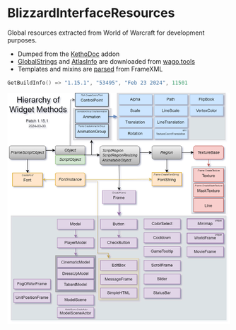 # BlizzardInterfaceResources
Global resources extracted from World of Warcraft for development purposes.
* Dumped from the [KethoDoc](https://github.com/Ketho/KethoDoc) addon
* [GlobalStrings](https://github.com/Ketho/WowpediaDoc/blob/master/Projects/UpdateResources/GlobalStrings.lua) and [AtlasInfo](https://github.com/Ketho/WowpediaDoc/blob/master/Projects/UpdateResources/AtlasInfo.lua) are downloaded from [wago.tools](https://wago.tools/db2/GlobalStrings)
* Templates and mixins are [parsed](https://github.com/Ketho/WowpediaDoc/blob/master/Projects/DumbXmlParser/DumbXmlParser.lua) from FrameXML
```lua
GetBuildInfo() => "1.15.1", "53495", "Feb 23 2024", 11501
```
![](https://raw.githubusercontent.com/Ketho/BlizzardInterfaceResources/mainline/Resources/WidgetHierarchy.png)
